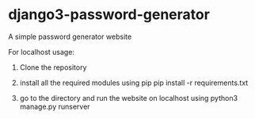# django3-password-generator

A simple password generator website

For localhost usage:

1. Clone the repository 

2. install all the required modules using pip
pip install -r requirements.txt

3. go to the directory and run the website on localhost using
python3 manage.py runserver
